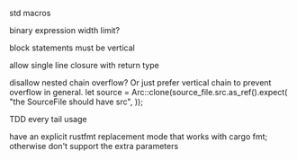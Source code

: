 std macros

binary expression width limit?

block statements must be vertical

allow single line closure with return type

disallow nested chain overflow? Or just prefer vertical chain to prevent overflow in general.
let source = Arc::clone(source_file.src.as_ref().expect(
    "the SourceFile should have src",
));

TDD every tail usage

have an explicit rustfmt replacement mode that works with cargo fmt;
otherwise don't support the extra parameters
